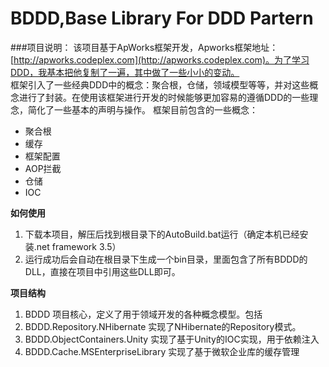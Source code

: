 BDDD,Base Library For DDD Partern
====
###项目说明：
该项目基于ApWorks框架开发，Apworks框架地址：[http://apworks.codeplex.com](http://apworks.codeplex.com)。为了学习DDD，我基本把他复制了一遍，其中做了一些小小的变动。
<br/>
框架引入了一些经典DDD中的概念：聚合根，仓储，领域模型等等，并对这些概念进行了封装。在使用该框架进行开发的时候能够更加容易的遵循DDD的一些理念，简化了一些基本的声明与操作。
框架目前包含的一些概念：
* 聚合根  
* 缓存  
* 框架配置  
* AOP拦截  
* 仓储  
* IOC  

**如何使用**  
1. 下载本项目，解压后找到根目录下的AutoBuild.bat运行（确定本机已经安装.net framework 3.5）  
2. 运行成功后会自动在根目录下生成一个bin目录，里面包含了所有BDDD的DLL，直接在项目中引用这些DLL即可。

**项目结构**  
1. BDDD 项目核心，定义了用于领域开发的各种概念模型。包括  
2. BDDD.Repository.NHibernate 实现了NHibernate的Repository模式。  
3. BDDD.ObjectContainers.Unity 实现了基于Unity的IOC实现，用于依赖注入  
4. BDDD.Cache.MSEnterpriseLibrary 实现了基于微软企业库的缓存管理  
